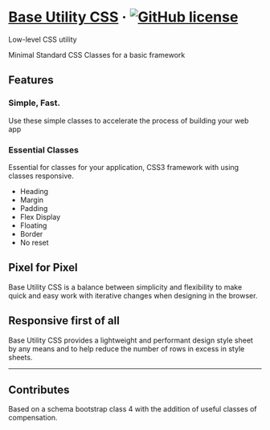 # [Base Utility CSS](http://giuseppesalerno.it/base-utility-css) · [![GitHub license](https://img.shields.io/badge/license-GNU-green.svg)](https://github.com/salernogiuseppe/base-utility-css/blob/master/LICENSE)

Low-level CSS utility

Minimal Standard CSS Classes for a basic framework

## Features

### Simple, Fast.

Use these simple classes to accelerate the process of building your web app

### Essential Classes

Essential for classes for your application, CSS3 framework with using classes responsive.

- Heading
- Margin
- Padding
- Flex Display
- Floating
- Border
- No reset

## Pixel for Pixel

Base Utility CSS is a balance between simplicity and flexibility to make quick and easy work with iterative changes when designing in the browser.

## Responsive first of all

Base Utility CSS provides a lightweight and performant design style sheet by any means and to help reduce the number of rows in excess in style sheets.

---

## Contributes

Based on a schema bootstrap class 4 with the addition of useful classes of compensation.


